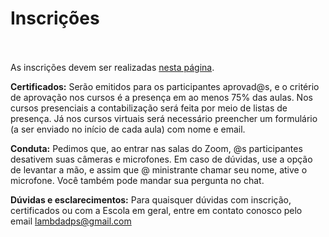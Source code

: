 # Inscrições <br><br>

As inscrições devem ser realizadas [nesta página](http://portal.if.usp.br/extensao/node/575).

**Certificados:** Serão emitidos para os participantes aprovad@s, e o critério de aprovação nos cursos é a presença em ao menos 75% das aulas. Nos cursos presenciais a contabilização será feita por meio de listas de presença. Já nos cursos virtuais será necessário preencher um formulário (a ser enviado no início de cada aula) com nome e email.

**Conduta:** Pedimos que, ao entrar nas salas do Zoom, @s participantes desativem suas câmeras e microfones. Em caso de dúvidas, use a opção de levantar a mão, e assim que @ ministrante chamar seu nome, ative o microfone. Você também pode mandar sua pergunta no chat.

**Dúvidas e esclarecimentos:** Para quaisquer dúvidas com inscrição, certificados ou com a Escola em geral, entre em contato conosco pelo email [lambdadps@gmail.com](mailto:lambdadps@gmail.com)
